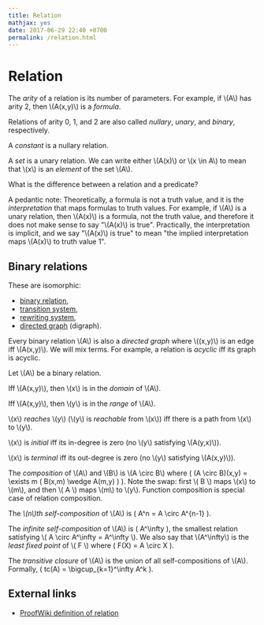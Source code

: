```yaml
---
title: Relation
mathjax: yes
date: 2017-06-29 22:40 +0700
permalink: /relation.html
---
```


# Relation

The *arity* of a relation is its number of parameters.
For example, if \\(A\\) has arity 2, then \\(A(x,y)\\) is a *formula*.

Relations of arity 0, 1, and 2 are also called *nullary*, *unary*, and *binary*, respectively.

A *constant* is a nullary relation.

A *set* is a unary relation.
We can write either \\(A(x)\\) or \\(x \in A\\) to mean that \\(x\\) is an _element_ of the set \\(A\\).

What is the difference between a relation and a predicate?

A pedantic note:
Theoretically, a formula is not a truth value,
and it is the *interpretation* that maps formulas to truth values.
For example, if \\(A\\) is a unary relation,
then \\(A(x)\\) is a formula, not the truth value,
and therefore it does not make sense to say "\\(A(x)\\) is true".
Practically, the interpretation is implicit, and we say "\\(A(x)\\) is true" to mean "the implied interpretation maps \\(A(x)\\) to truth value 1".

## Binary relations

These are isomorphic:

- [binary relation](https://en.wikipedia.org/wiki/Binary_relation),
- [transition system](https://en.wikipedia.org/wiki/Transition_system),
- [rewriting system](https://en.wikipedia.org/wiki/Abstract_rewriting_system),
- [directed graph](https://en.wikipedia.org/wiki/Directed_graph) (digraph).

Every binary relation \\(A\\) is also a _directed graph_
where \\((x,y)\\) is an edge iff \\(A(x,y)\\).
We will mix terms.
For example, a relation is _acyclic_ iff its graph is acyclic.

Let \\(A\\) be a binary relation.

Iff \\(A(x,y)\\), then \\(x\\) is in the _domain_ of \\(A\\).

Iff \\(A(x,y)\\), then \\(y\\) is in the _range_ of \\(A\\).

\\(x\\) _reaches_ \\(y\\) (\\(y\\) is _reachable_ from \\(x\\))
iff there is a path from \\(x\\) to \\(y\\).

\\(x\\) is _initial_ iff its in-degree is zero (no \\(y\\) satisfying \\(A(y,x)\\)).

\\(x\\) is _terminal_ iff its out-degree is zero (no \\(y\\) satisfying \\(A(x,y)\\)).

The *composition* of \\(A\\) and \\(B\\) is \\(A \circ B\\)
where <span>\( (A \circ B)(x,y) = \exists m ( B(x,m) \wedge A(m,y) ) \)</span>.
Note the swap: first \\( B \\) maps \\(x\\) to \\(m\\),
and then \\( A \\) maps \\(m\\) to \\(y\\).
Function composition is special case of relation composition.

The *\\(n\\)th self-composition* of \\(A\\) is <span>\( A^n = A \circ A^{n-1} \)</span>.

The *infinite self-composition* of \\(A\\) is <span>\( A^\infty \)</span>,
the smallest relation satisfying \\( A \circ A^\infty = A^\infty \\).
We also say that \\(A^\infty\\) is the *least fixed point* of \\( F \\) where <span>\( F(X) = A \circ X \)</span>.

The *transitive closure* of \\(A\\) is the union of all self-compositions of \\(A\\).
Formally, <span>\( tc(A) = \bigcup_{k=1}^\infty A^k \)</span>.

## External links

- [ProofWiki definition of relation](https://proofwiki.org/wiki/Definition:Relation)
